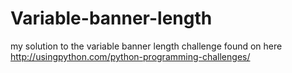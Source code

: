 # Variable-banner-length
my solution to the variable banner length challenge found on here http://usingpython.com/python-programming-challenges/ 
